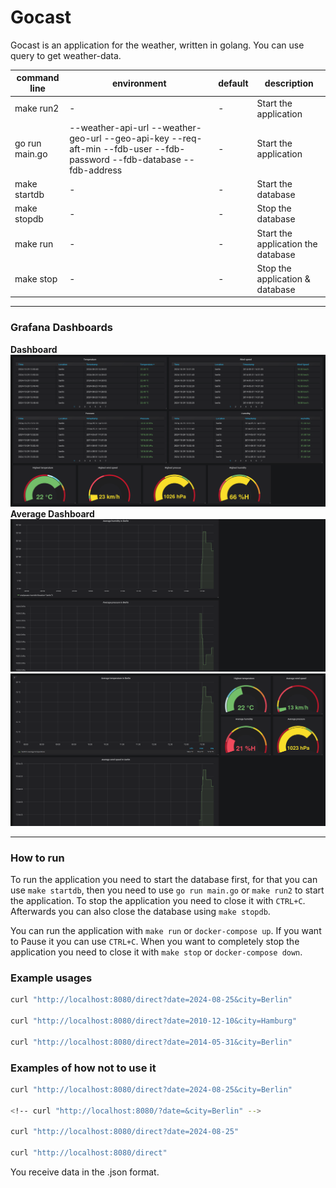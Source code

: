 # Gocast
Gocast is an application for the weather, written in golang. You can use query to get weather-data.

|command line|environment|default|description|
|-|-|-|-|
|make run2|-|-|Start the application|
|go run main.go|--weather-api-url --weather-geo-url --geo-api-key --req-aft-min --fdb-user --fdb-password --fdb-database --fdb-address|-|Start the application|
|make startdb|-|-|Start the database|
|make stopdb|-|-|Stop the database|
|make run|-|-|Start the application the database|
|make stop|-|-|Stop the application & database|
---
### Grafana Dashboards


**Dashboard**
![Dashboard](resources/screenshots/Dashboard.png)
**Average Dashboard**
![Average Dashboard 1](resources/screenshots/Average-Dashboard1.png)
![Average Dashboard 2](resources/screenshots/Average-Dashboard2.png)

---
### How to run
To run the application you need to start the database first, for that you can use `make startdb`, then you need to use `go run main.go` or `make run2` to start the application.
To stop the application you need to close it with `CTRL+C`. Afterwards you can also close the database using `make stopdb`.

You can run the application with `make run` or `docker-compose up`.
If you want to Pause it you can use `CTRL+C`. When you want to completely stop the application you need to close it with `make stop` or `docker-compose down`.

### Example usages
```bash
curl "http://localhost:8080/direct?date=2024-08-25&city=Berlin"

curl "http://localhost:8080/direct?date=2010-12-10&city=Hamburg"

curl "http://localhost:8080/direct?date=2014-05-31&city=Berlin"
```

### Examples of how not to use it
```bash
curl "http://localhost:8080/direct?date=2024-08-25&city=Berlin"

<!-- curl "http://localhost:8080/?date=&city=Berlin" -->

curl "http://localhost:8080/direct?date=2024-08-25"

curl "http://localhost:8080/direct"
```
You receive data in the .json format.